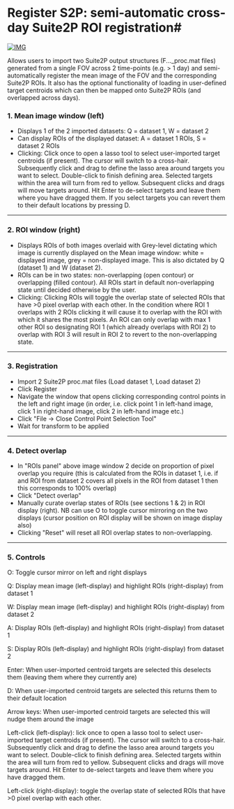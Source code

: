 # Register S2P: semi-automatic cross-day Suite2P ROI registration#

[![IMG](https://img.youtube.com/vi/6jutIbOM4Lg/0.jpg)](https://www.youtube.com/watch?v=6jutIbOM4Lg)

Allows users to import two Suite2P output structures (F..._proc.mat files) generated from a single FOV across 2 time-points (e.g. > 1 day) and semi-automatically register the mean image of the FOV and the corresponding Suite2P ROIs. It also has the optional functionality of loading in user-defined target centroids which can then be mapped onto Suite2P ROIs (and overlapped across days).

### 1. Mean image window (left) ###
- Displays 1 of the 2 imported datasets: Q = dataset 1, W = dataset 2
- Can display ROIs of the displayed dataset: A = dataset 1 ROIs, S = dataset 2 ROIs
- Clicking: Click once to open a lasso tool to select user-imported target centroids (if present). The cursor will switch to a cross-hair. Subsequently click and drag to define the lasso area around targets you want to select. Double-click to finish defining area. Selected targets within the area will turn from red to yellow. Subsequent clicks and drags will move targets around. Hit Enter to de-select targets and leave them where you have dragged them. If you select targets you can revert them to their default locations by pressing D.
---------------------------------------------------------------------------------

### 2. ROI window (right) ###
- Displays ROIs of both images overlaid with Grey-level dictating which image is currently displayed on the Mean image window: white = displayed image, grey = non-displayed image. This is also dictated by Q (dataset 1) and W (dataset 2).
- ROIs can be in two states: non-overlapping (open contour) or overlapping (filled contour). All ROIs start in default non-overlapping state until decided otherwise by the user.
- Clicking: Clicking ROIs will toggle the overlap state of selected ROIs that have >0 pixel overlap with each other. In the condition where ROI 1 overlaps with 2 ROIs clicking it will cause it to overlap with the ROI with which it shares the most pixels. An ROI can only overlap with max 1 other ROI so designating ROI 1 (which already overlaps with ROI 2) to overlap with ROI 3 will result in ROI 2 to revert to the non-overlapping state.
---------------------------------------------------------------------------------

### 3. Registration ###
- Import 2 Suite2P proc.mat files (Load dataset 1, Load dataset 2)
- Click Register
- Navigate the window that opens clicking corresponding control points in the left and right image (in order, i.e. click point 1 in left-hand image, click 1 in right-hand image, click 2 in left-hand image etc.)
- Click "File -> Close Control Point Selection Tool"
- Wait for transform to be applied
---------------------------------------------------------------------------------

### 4. Detect overlap ###
- In "ROIs panel" above image window 2 decide on proportion of pixel overlap you require (this is calculated from the ROIs in dataset 1, i.e. if and ROI from dataset 2 covers all pixels in the ROI from dataset 1 then this corresponds to 100% overlap)
- Click "Detect overlap"
- Manually curate overlap states of ROIs (see sections 1 & 2) in ROI display (right). NB can use O to toggle cursor mirroring on the two displays (cursor position on ROI display will be shown on image display also)
- Clicking "Reset" will reset all ROI overlap states to non-overlapping.
---------------------------------------------------------------------------------

### 5. Controls ###
O: Toggle cursor mirror on left and right displays

Q: Display mean image (left-display) and highlight ROIs (right-display) from dataset 1

W: Display mean image (left-display) and highlight ROIs (right-display) from dataset 2 

A: Display ROIs (left-display) and highlight ROIs (right-display) from dataset 1

S: Display ROIs (left-display) and highlight ROIs (right-display) from dataset 2 

Enter: When user-imported centroid targets are selected this deselects them (leaving them where they currently are)

D: When user-imported centroid targets are selected this returns them to their default location

Arrow keys: When user-imported centroid targets are selected this will nudge them around the image

Left-click (left-display): lick once to open a lasso tool to select user-imported target centroids (if present). The cursor will switch to a cross-hair. Subsequently click and drag to define the lasso area around targets you want to select. Double-click to finish defining area. Selected targets within the area will turn from red to yellow. Subsequent clicks and drags will move targets around. Hit Enter to de-select targets and leave them where you have dragged them.

Left-click (right-display): toggle the overlap state of selected ROIs that have >0 pixel overlap with each other.
